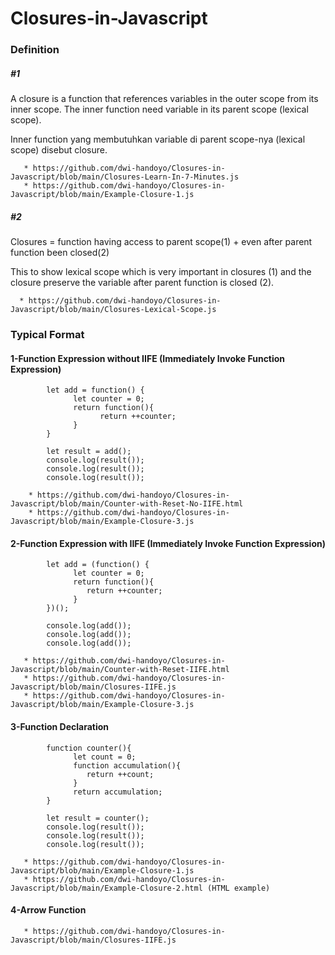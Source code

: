 # Closures-in-Javascript

### Definition

##### #1 

A closure is a function that references variables in the outer scope from its inner scope. The inner function need variable in its parent scope (lexical scope). 

Inner function yang membutuhkan variable di parent scope-nya (lexical scope) disebut closure.
     
       * https://github.com/dwi-handoyo/Closures-in-Javascript/blob/main/Closures-Learn-In-7-Minutes.js
       * https://github.com/dwi-handoyo/Closures-in-Javascript/blob/main/Example-Closure-1.js

##### #2

Closures = function having access to parent scope(1) + even after parent function been closed(2)

This to show lexical scope which is very important in closures (1) and the closure preserve the variable after parent function is closed (2).

      * https://github.com/dwi-handoyo/Closures-in-Javascript/blob/main/Closures-Lexical-Scope.js

### Typical Format

#### 1-Function Expression without IIFE (Immediately Invoke Function Expression)

            let add = function() {
                  let counter = 0;
                  return function(){     
                        return ++counter;  
                  }
            }
  
            let result = add();
            console.log(result());
            console.log(result());
            console.log(result());  

        * https://github.com/dwi-handoyo/Closures-in-Javascript/blob/main/Counter-with-Reset-No-IIFE.html
        * https://github.com/dwi-handoyo/Closures-in-Javascript/blob/main/Example-Closure-3.js
        
#### 2-Function Expression with IIFE (Immediately Invoke Function Expression)

            let add = (function() {
                  let counter = 0;
                  return function(){     
                     return ++counter;  
                  }
            })();

            console.log(add());
            console.log(add());
            console.log(add());

       * https://github.com/dwi-handoyo/Closures-in-Javascript/blob/main/Counter-with-Reset-IIFE.html
       * https://github.com/dwi-handoyo/Closures-in-Javascript/blob/main/Closures-IIFE.js
       * https://github.com/dwi-handoyo/Closures-in-Javascript/blob/main/Example-Closure-3.js

#### 3-Function Declaration

            function counter(){
                  let count = 0;
                  function accumulation(){
                     return ++count;
                  }
                  return accumulation;
            }
  
            let result = counter();  
            console.log(result());
            console.log(result());
            console.log(result());

       * https://github.com/dwi-handoyo/Closures-in-Javascript/blob/main/Example-Closure-1.js
       * https://github.com/dwi-handoyo/Closures-in-Javascript/blob/main/Example-Closure-2.html (HTML example)
       
       
#### 4-Arrow Function
            
       * https://github.com/dwi-handoyo/Closures-in-Javascript/blob/main/Closures-IIFE.js
            




